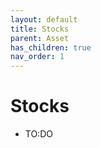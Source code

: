 ```yaml
---
layout: default
title: Stocks
parent: Asset
has_children: true
nav_order: 1
---
```


# Stocks
- TO:DO